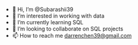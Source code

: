 - 👋 Hi, I’m @Subarashii39
- 👀 I’m interested in working with data
- 🌱 I’m currently learning SQL
- 💞️ I’m looking to collaborate on SQL projects
- 📫 How to reach me darrenchen39@gmail.com

<!---
Subarashii39/Subarashii39 is a ✨ special ✨ repository because its `README.md` (this file) appears on your GitHub profile.
You can click the Preview link to take a look at your changes.
--->
